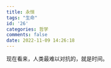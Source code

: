 ```yaml
---
title: 永恒
tags: "生命"
id: '26'
categories: 哲学
comments: false
date: 2022-11-09 14:26:18
---
```


现在看来，人类最难以对抗的，就是时间。